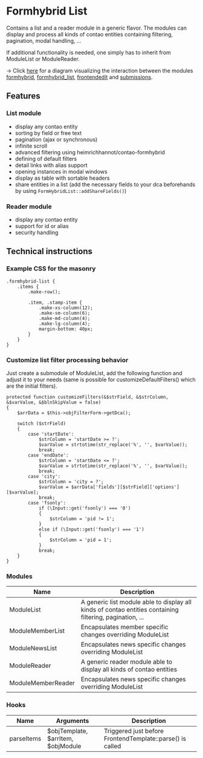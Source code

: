 # Formhybrid List

Contains a list and a reader module in a generic flavor. The modules can display and process all kinds of contao entities containing filtering, pagination, modal handling, ...

If additional functionality is needed, one simply has to inherit from ModuleList or ModuleReader.

-> Click [here](docs/formhybrid.png) for a diagram visualizing the interaction between the modules [formhybrid](https://github.com/heimrichhannot/contao-formhybrid), [formhybrid_list](https://github.com/heimrichhannot/contao-formhybrid_list), [frontendedit](https://github.com/heimrichhannot/contao-frontendedit) and [submissions](https://github.com/heimrichhannot/contao-submissions).

## Features

### List module

- display any contao entity
- sorting by field or free text
- pagination (ajax or synchronous)
- infinite scroll
- advanced filtering using heimrichhannot/contao-formhybrid
- defining of default filters
- detail links with alias support
- opening instances in modal windows
- display as table with sortable headers
- share entities in a list (add the necessary fields to your dca beforehands by using ```FormHybridList::addShareFields()```)

### Reader module

- display any contao entity
- support for id or alias
- security handling

## Technical instructions

### Example CSS for the masonry

```
.formhybrid-list {
    .items {
        .make-row();

        .item, .stamp-item {
            .make-xs-column(12);
            .make-sm-column(6);
            .make-md-column(4);
            .make-lg-column(4);
            margin-bottom: 40px;
        }
    }
}
```

### Customize list filter processing behavior

Just create a submodule of ModuleList, add the following function and adjust it to your needs (same is possible for customizeDefaultFilters() which are the initial filters).

```
protected function customizeFilters(&$strField, &$strColumn, &$varValue, &$blnSkipValue = false)
{
    $arrData = $this->objFilterForm->getDca();

    switch ($strField)
    {
        case 'startDate':
            $strColumn = 'startDate >= ?';
            $varValue = strtotime(str_replace('%', '', $varValue));
            break;
        case 'endDate':
            $strColumn = 'startDate <= ?';
            $varValue = strtotime(str_replace('%', '', $varValue));
            break;
        case 'city':
            $strColumn = 'city = ?';
            $varValue = $arrData['fields'][$strField]['options'][$varValue];
            break;
        case 'fsonly':
            if (\Input::get('fsonly') === '0')
            {
                $strColumn = 'pid != 1';
            }
            else if (\Input::get('fsonly') === '1')
            {
                $strColumn = 'pid = 1';
            }
            break;
    }
}
```

### Modules

Name | Description
---- | -----------
ModuleList | A generic list module able to display all kinds of contao entities containing filtering, pagination, ...
ModuleMemberList | Encapsulates member specific changes overriding ModuleList
ModuleNewsList | Encapsulates news specific changes overriding ModuleList
ModuleReader | A generic reader module able to display all kinds of contao entities
ModuleMemberReader | Encapsulates news specific changes overriding ModuleList

### Hooks

Name | Arguments | Description
---- | --------- | -----------
parseItems | $objTemplate, $arrItem, $objModule | Triggered just before FrontendTemplate::parse() is called